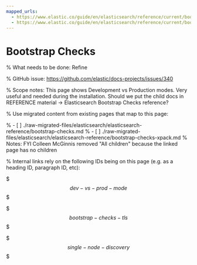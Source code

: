 ```yaml
---
mapped_urls:
  - https://www.elastic.co/guide/en/elasticsearch/reference/current/bootstrap-checks.html
  - https://www.elastic.co/guide/en/elasticsearch/reference/current/bootstrap-checks-xpack.html
---
```


# Bootstrap Checks

% What needs to be done: Refine

% GitHub issue: https://github.com/elastic/docs-projects/issues/340

% Scope notes: This page shows Development vs Production modes. Very useful and needed during the installation. Should we put the child docs in REFERENCE material -> Elasticsearch Bootstrap Checks reference?

% Use migrated content from existing pages that map to this page:

% - [ ] ./raw-migrated-files/elasticsearch/elasticsearch-reference/bootstrap-checks.md
% - [ ] ./raw-migrated-files/elasticsearch/elasticsearch-reference/bootstrap-checks-xpack.md
%      Notes: FYI Colleen McGinnis removed "All children" because the linked page has no children

% Internal links rely on the following IDs being on this page (e.g. as a heading ID, paragraph ID, etc):

$$$dev-vs-prod-mode$$$

$$$bootstrap-checks-tls$$$

$$$single-node-discovery$$$